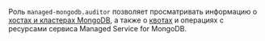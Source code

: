 Роль `managed-mongodb.auditor` позволяет просматривать информацию о [хостах и кластерах MongoDB](../../managed-mongodb/concepts/index.md), а также о [квотах](../../managed-mongodb/concepts/limits.md#mmg-quotas) и операциях с ресурсами сервиса Managed Service for MongoDB.